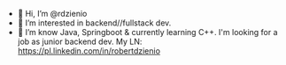 - 👋 Hi, I’m @rdzienio
- 👀 I’m interested in backend//fullstack dev.
- 🌱 I’m know Java, Springboot & currently learning C++.
I'm looking for a job as junior backend dev.
My LN: https://pl.linkedin.com/in/robertdzienio
